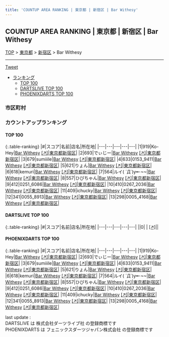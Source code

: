```yaml
---
title: 'COUNTUP AREA RANKING | 東京都 | 新宿区 | Bar Withesy'
---
```

## COUNTUP AREA RANKING | 東京都 | 新宿区 | Bar Withesy

[TOP](/darts/rank/) > [東京都](/darts/rank/東京都/) > [新宿区](/darts/rank/東京都/新宿区/) > Bar Withesy

___

<a href="https://twitter.com/share?ref_src=twsrc%5Etfw" data-text="COUNTUP AREA RANKING | 東京都新宿区Bar Withesy" class="twitter-share-button" data-hashtags="DARTSLIVE,PHOENIXDARTS,darts,ダーツ" data-show-count="false">Tweet</a>

* [ランキング](#カウントアップランキング)
    * [TOP 100](#top-100)
    * [DARTSLIVE TOP 100](#dartslive-top-100)
    * [PHOENIXDARTS TOP 100](#phoenixdarts-top-100)

### 市区町村

<ul>

</ul>

### カウントアップランキング

#### TOP 100



{:.table-ranking}
|#|スコア|名前|店名|所在地|
|---|---|---|---|---|
|1|919|<span class="rank-name-pd">Ko-Hey</span>|<a href="/darts/rank/shops/91447.html">Bar Withesy</a> <a href="https://vs.phoenixdarts.com/jp/shop/shopDetailInfo/s_91447?s_seq=91447">[↗]</a>|<a href="/darts/rank/東京都/新宿区">東京都新宿区</a>|
|2|693|<span class="rank-name-pd">でぃじー</span>|<a href="/darts/rank/shops/91447.html">Bar Withesy</a> <a href="https://vs.phoenixdarts.com/jp/shop/shopDetailInfo/s_91447?s_seq=91447">[↗]</a>|<a href="/darts/rank/東京都/新宿区">東京都新宿区</a>|
|3|679|<span class="rank-name-pd">sumiiile</span>|<a href="/darts/rank/shops/91447.html">Bar Withesy</a> <a href="https://vs.phoenixdarts.com/jp/shop/shopDetailInfo/s_91447?s_seq=91447">[↗]</a>|<a href="/darts/rank/東京都/新宿区">東京都新宿区</a>|
|4|633|<span class="rank-name-pd">0153_9411</span>|<a href="/darts/rank/shops/91447.html">Bar Withesy</a> <a href="https://vs.phoenixdarts.com/jp/shop/shopDetailInfo/s_91447?s_seq=91447">[↗]</a>|<a href="/darts/rank/東京都/新宿区">東京都新宿区</a>|
|5|621|<span class="rank-name-pd">りょん</span>|<a href="/darts/rank/shops/91447.html">Bar Withesy</a> <a href="https://vs.phoenixdarts.com/jp/shop/shopDetailInfo/s_91447?s_seq=91447">[↗]</a>|<a href="/darts/rank/東京都/新宿区">東京都新宿区</a>|
|6|618|<span class="rank-name-pd">kemuri</span>|<a href="/darts/rank/shops/91447.html">Bar Withesy</a> <a href="https://vs.phoenixdarts.com/jp/shop/shopDetailInfo/s_91447?s_seq=91447">[↗]</a>|<a href="/darts/rank/東京都/新宿区">東京都新宿区</a>|
|7|564|<span class="rank-name-pd">ルイ( ´Д`)y━･~~</span>|<a href="/darts/rank/shops/91447.html">Bar Withesy</a> <a href="https://vs.phoenixdarts.com/jp/shop/shopDetailInfo/s_91447?s_seq=91447">[↗]</a>|<a href="/darts/rank/東京都/新宿区">東京都新宿区</a>|
|8|557|<span class="rank-name-pd">ひびちゃん</span>|<a href="/darts/rank/shops/91447.html">Bar Withesy</a> <a href="https://vs.phoenixdarts.com/jp/shop/shopDetailInfo/s_91447?s_seq=91447">[↗]</a>|<a href="/darts/rank/東京都/新宿区">東京都新宿区</a>|
|9|412|<span class="rank-name-pd">0251_6086</span>|<a href="/darts/rank/shops/91447.html">Bar Withesy</a> <a href="https://vs.phoenixdarts.com/jp/shop/shopDetailInfo/s_91447?s_seq=91447">[↗]</a>|<a href="/darts/rank/東京都/新宿区">東京都新宿区</a>|
|10|410|<span class="rank-name-pd">0267_2036</span>|<a href="/darts/rank/shops/91447.html">Bar Withesy</a> <a href="https://vs.phoenixdarts.com/jp/shop/shopDetailInfo/s_91447?s_seq=91447">[↗]</a>|<a href="/darts/rank/東京都/新宿区">東京都新宿区</a>|
|11|409|<span class="rank-name-pd">ichucky</span>|<a href="/darts/rank/shops/91447.html">Bar Withesy</a> <a href="https://vs.phoenixdarts.com/jp/shop/shopDetailInfo/s_91447?s_seq=91447">[↗]</a>|<a href="/darts/rank/東京都/新宿区">東京都新宿区</a>|
|12|341|<span class="rank-name-pd">0055_8913</span>|<a href="/darts/rank/shops/91447.html">Bar Withesy</a> <a href="https://vs.phoenixdarts.com/jp/shop/shopDetailInfo/s_91447?s_seq=91447">[↗]</a>|<a href="/darts/rank/東京都/新宿区">東京都新宿区</a>|
|13|298|<span class="rank-name-pd">0005_4168</span>|<a href="/darts/rank/shops/91447.html">Bar Withesy</a> <a href="https://vs.phoenixdarts.com/jp/shop/shopDetailInfo/s_91447?s_seq=91447">[↗]</a>|<a href="/darts/rank/東京都/新宿区">東京都新宿区</a>|


#### DARTSLIVE TOP 100



{:.table-ranking}
|#|スコア|名前|店名|所在地|
|---|---|---|---|---|
||0|<span class="rank-name-dl"> </span>|<a href="/darts/rank/shops/.html"></a> <a href="">[↗]</a>|<a href="/darts/rank//"></a>|


#### PHOENIXDARTS TOP 100



{:.table-ranking}
|#|スコア|名前|店名|所在地|
|---|---|---|---|---|
|1|919|<span class="rank-name-pd">Ko-Hey</span>|<a href="/darts/rank/shops/91447.html">Bar Withesy</a> <a href="https://vs.phoenixdarts.com/jp/shop/shopDetailInfo/s_91447?s_seq=91447">[↗]</a>|<a href="/darts/rank/東京都/新宿区">東京都新宿区</a>|
|2|693|<span class="rank-name-pd">でぃじー</span>|<a href="/darts/rank/shops/91447.html">Bar Withesy</a> <a href="https://vs.phoenixdarts.com/jp/shop/shopDetailInfo/s_91447?s_seq=91447">[↗]</a>|<a href="/darts/rank/東京都/新宿区">東京都新宿区</a>|
|3|679|<span class="rank-name-pd">sumiiile</span>|<a href="/darts/rank/shops/91447.html">Bar Withesy</a> <a href="https://vs.phoenixdarts.com/jp/shop/shopDetailInfo/s_91447?s_seq=91447">[↗]</a>|<a href="/darts/rank/東京都/新宿区">東京都新宿区</a>|
|4|633|<span class="rank-name-pd">0153_9411</span>|<a href="/darts/rank/shops/91447.html">Bar Withesy</a> <a href="https://vs.phoenixdarts.com/jp/shop/shopDetailInfo/s_91447?s_seq=91447">[↗]</a>|<a href="/darts/rank/東京都/新宿区">東京都新宿区</a>|
|5|621|<span class="rank-name-pd">りょん</span>|<a href="/darts/rank/shops/91447.html">Bar Withesy</a> <a href="https://vs.phoenixdarts.com/jp/shop/shopDetailInfo/s_91447?s_seq=91447">[↗]</a>|<a href="/darts/rank/東京都/新宿区">東京都新宿区</a>|
|6|618|<span class="rank-name-pd">kemuri</span>|<a href="/darts/rank/shops/91447.html">Bar Withesy</a> <a href="https://vs.phoenixdarts.com/jp/shop/shopDetailInfo/s_91447?s_seq=91447">[↗]</a>|<a href="/darts/rank/東京都/新宿区">東京都新宿区</a>|
|7|564|<span class="rank-name-pd">ルイ( ´Д`)y━･~~</span>|<a href="/darts/rank/shops/91447.html">Bar Withesy</a> <a href="https://vs.phoenixdarts.com/jp/shop/shopDetailInfo/s_91447?s_seq=91447">[↗]</a>|<a href="/darts/rank/東京都/新宿区">東京都新宿区</a>|
|8|557|<span class="rank-name-pd">ひびちゃん</span>|<a href="/darts/rank/shops/91447.html">Bar Withesy</a> <a href="https://vs.phoenixdarts.com/jp/shop/shopDetailInfo/s_91447?s_seq=91447">[↗]</a>|<a href="/darts/rank/東京都/新宿区">東京都新宿区</a>|
|9|412|<span class="rank-name-pd">0251_6086</span>|<a href="/darts/rank/shops/91447.html">Bar Withesy</a> <a href="https://vs.phoenixdarts.com/jp/shop/shopDetailInfo/s_91447?s_seq=91447">[↗]</a>|<a href="/darts/rank/東京都/新宿区">東京都新宿区</a>|
|10|410|<span class="rank-name-pd">0267_2036</span>|<a href="/darts/rank/shops/91447.html">Bar Withesy</a> <a href="https://vs.phoenixdarts.com/jp/shop/shopDetailInfo/s_91447?s_seq=91447">[↗]</a>|<a href="/darts/rank/東京都/新宿区">東京都新宿区</a>|
|11|409|<span class="rank-name-pd">ichucky</span>|<a href="/darts/rank/shops/91447.html">Bar Withesy</a> <a href="https://vs.phoenixdarts.com/jp/shop/shopDetailInfo/s_91447?s_seq=91447">[↗]</a>|<a href="/darts/rank/東京都/新宿区">東京都新宿区</a>|
|12|341|<span class="rank-name-pd">0055_8913</span>|<a href="/darts/rank/shops/91447.html">Bar Withesy</a> <a href="https://vs.phoenixdarts.com/jp/shop/shopDetailInfo/s_91447?s_seq=91447">[↗]</a>|<a href="/darts/rank/東京都/新宿区">東京都新宿区</a>|
|13|298|<span class="rank-name-pd">0005_4168</span>|<a href="/darts/rank/shops/91447.html">Bar Withesy</a> <a href="https://vs.phoenixdarts.com/jp/shop/shopDetailInfo/s_91447?s_seq=91447">[↗]</a>|<a href="/darts/rank/東京都/新宿区">東京都新宿区</a>|


<div class="footer border-top border-gray-light mt-5 pt-3 text-right text-gray">
    last update : <span style="font-weight: italic" id="foot_last_modified"></span><br />
    DARTSLIVE は 株式会社ダーツライブ社 の登録商標です<br />
    PHOENIXDARTS は フェニックスダーツジャパン株式会社 の登録商標です<br />
</div>

<script src="https://cdnjs.cloudflare.com/ajax/libs/jquery.tablesorter/2.31.3/js/jquery.tablesorter.min.js" integrity="sha512-qzgd5cYSZcosqpzpn7zF2ZId8f/8CHmFKZ8j7mU4OUXTNRd5g+ZHBPsgKEwoqxCtdQvExE5LprwwPAgoicguNg==" crossorigin="anonymous" referrerpolicy="no-referrer"></script>
<link rel="stylesheet" href="https://cdnjs.cloudflare.com/ajax/libs/jquery.tablesorter/2.31.3/css/theme.default.min.css" integrity="sha512-wghhOJkjQX0Lh3NSWvNKeZ0ZpNn+SPVXX1Qyc9OCaogADktxrBiBdKGDoqVUOyhStvMBmJQ8ZdMHiR3wuEq8+w==" crossorigin="anonymous" referrerpolicy="no-referrer" />
<script>
$(function() {
    $(".table-ranking").tablesorter({sortList:[[0, 0]]});
    $("#foot_last_modified").text(formatDate(new Date(document.lastModified), 'yyyy-MM-dd HH:mm:ss'));
});
</script>

<script async src="https://platform.twitter.com/widgets.js" charset="utf-8"></script>